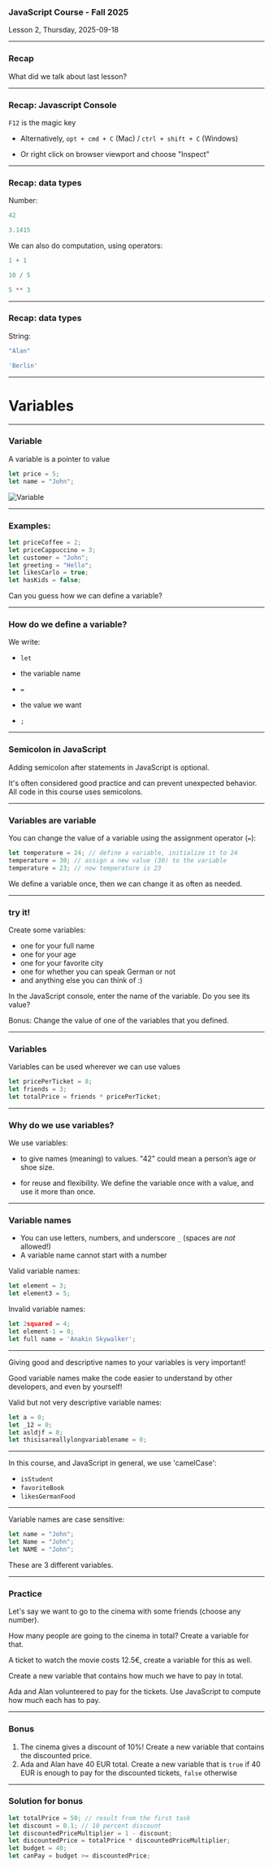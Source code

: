 <!-- .slide: id="   " -->

### JavaScript Course - Fall 2025

Lesson 2, Thursday, 2025-09-18

---

### Recap

What did we talk about last lesson?

---

### Recap: Javascript Console

`F12` is the magic key

<!-- .slide: style="font-size:80%" -->

- Alternatively, `opt + cmd + C` (Mac) / `ctrl + shift + C` (Windows)

- Or right click on browser viewport and choose "Inspect"

---

### Recap: data types

Number:

```js
42

3.1415
```

We can also do computation, using operators:

<!-- .element: class="fragment" -->

```js
1 + 1

10 / 5

5 ** 3
```

<!-- .element: class="fragment" -->

---

### Recap: data types

String:

```js
"Alan"

'Berlin'
```


<!-- .element: class="fragment" -->

---

<!-- .slide: id="variables" -->

# Variables

---

### Variable

A variable is a pointer to value

```js
let price = 5;
let name = "John";
```

![Variable](images/variables.jpg)

<!-- .element: style="text-align:center; height: 400px" -->

---

### Examples:

```js
let priceCoffee = 2;
let priceCappuccino = 3;
let customer = "John";
let greeting = "Hello";
let likesCarlo = true;
let hasKids = false;
```

Can you guess how we can define a variable?

<!-- .element: class="fragment" -->

---

### How do we define a variable?

We write:

- `let`
<!-- .element: class="fragment" -->
- the variable name
<!-- .element: class="fragment" -->
- `=`
<!-- .element: class="fragment" -->
- the value we want
<!-- .element: class="fragment" -->
- `;`
<!-- .element: class="fragment" -->

---

### Semicolon in JavaScript

Adding semicolon after statements in JavaScript is optional.

It's often considered good practice and can prevent unexpected behavior. All code in this course uses semicolons.

<!-- .element: class="fragment" -->

---

### Variables are variable

You can change the value of a variable using the assignment operator (`=`):

<!-- .element: class="fragment" -->

```js
let temperature = 24; // define a variable, initialize it to 24
temperature = 30; // assign a new value (30) to the variable
temperature = 23; // now temperature is 23
```

<!-- .element: class="fragment" -->

We define a variable once, then we can change it as often as needed.

<!-- .element: class="fragment" -->

---

### try it!

<!-- .slide: style="font-size:80%" -->

Create some variables:

- one for your full name
- one for your age
- one for your favorite city
- one for whether you can speak German or not
- and anything else you can think of :)

In the JavaScript console, enter the name of the variable. Do you see its value?

Bonus: Change the value of one of the variables that you defined.

---

### Variables

Variables can be used wherever we can use values

```js
let pricePerTicket = 8;
let friends = 3;
let totalPrice = friends * pricePerTicket;
```

<!-- .element: class="fragment" -->

---

### Why do we use variables?

We use variables:

- to give names (meaning) to values. "42" could mean a person’s age or shoe size.
<!-- .element: class="fragment" -->
- for reuse and flexibility. We define the variable once with a value, and use it more than once.
<!-- .element: class="fragment" -->

---

### Variable names

- You can use letters, numbers, and underscore `_` (spaces are _not_ allowed!)
- A variable name cannot start with a number

Valid variable names:

```js
let element = 3;
let element3 = 5;
```

Invalid variable names:

```js
let 2squared = 4;
let element-1 = 0;
let full name = 'Anakin Skywalker';
```

---

Giving good and descriptive names to your variables is very important!

Good variable names make the code easier to understand by other developers, and even by yourself!

Valid but not very descriptive variable names:

```js
let a = 0;
let _12 = 0;
let asldjf = 0;
let thisisareallylongvariablename = 0;
```

---

In this course, and JavaScript in general, we use 'camelCase':

- `isStudent`
- `favoriteBook`
- `likesGermanFood`

---

Variable names are case sensitive:

```js
let name = "John";
let Name = "John";
let NAME = "John";
```

These are 3 different variables.

---

### Practice

<!-- .slide: style="font-size:80%" -->

Let's say we want to go to the cinema with some friends (choose any number).

How many people are going to the cinema in total? Create a variable for that.

<!-- .element: class="fragment" -->

A ticket to watch the movie costs 12.5€, create a variable for this as well.

<!-- .element: class="fragment" -->

Create a new variable that contains how much we have to pay in total.

<!-- .element: class="fragment" -->

Ada and Alan volunteered to pay for the tickets. Use JavaScript to compute how much each has to pay.

<!-- .element: class="fragment" -->

---

### Bonus

1. The cinema gives a discount of 10%! Create a new variable that contains the discounted price.
1. Ada and Alan have 40 EUR total. Create a new variable that is `true` if 40 EUR is enough to pay for the discounted tickets, `false` otherwise

---

### Solution for bonus

```js
let totalPrice = 50; // result from the first task
let discount = 0.1; // 10 percent discount
let discountedPriceMultiplier = 1 - discount;
let discountedPrice = totalPrice * discountedPriceMultiplier;
let budget = 40;
let canPay = budget >= discountedPrice;
```
